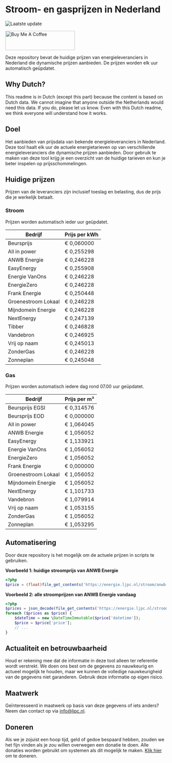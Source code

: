# Stroom- en gasprijzen in Nederland

![Laatste update](https://img.shields.io/badge/laatste%20update-2023--12--29%2015%3A00%20CET-brightgreen)

<a href="https://www.buymeacoffee.com/Lars-" target="_blank"><img src="https://cdn.buymeacoffee.com/buttons/v2/default-orange.png" alt="Buy Me A Coffee" height="60" style="height: 60px !important;width: 217px !important;" ></a>

Deze repository bevat de huidige prijzen van energieleveranciers in Nederland die dynamische prijzen aanbieden. De prijzen worden elk uur automatisch geüpdatet.

## Why Dutch?

This readme is in Dutch (except this part) because the content is based on Dutch data. We cannot imagine that anyone outside the Netherlands would need this data. If you do, please let us know. Even with this Dutch readme, we think
everyone will understand how it works.

## Doel

Het aanbieden van prijsdata van bekende energieleveranciers in Nederland. Deze tool haalt elk uur de actuele energietarieven op van verschillende energieleveranciers die dynamische prijzen aanbieden. Door gebruik te maken van deze tool
krijg je een overzicht van de huidige tarieven en kun je beter inspelen op prijsschommelingen.

## Huidige prijzen

Prijzen van de leveranciers zijn inclusief toeslag en belasting, dus de prijs die je werkelijk betaalt.

### Stroom

Prijzen worden automatisch ieder uur geüpdatet.

 Bedrijf | Prijs per kWh 
---------|---------------
Beursprijs | € 0,060000
All in power | € 0,255298
ANWB Energie | € 0,246228
EasyEnergy | € 0,255908
Energie VanOns | € 0,246228
EnergieZero | € 0,246228
Frank Energie | € 0,250448
Groenestroom Lokaal | € 0,246228
Mijndomein Energie | € 0,246228
NextEnergy | € 0,247139
Tibber | € 0,246828
Vandebron | € 0,246925
Vrij op naam | € 0,245013
ZonderGas | € 0,246228
Zonneplan | € 0,245048


### Gas

Prijzen worden automatisch iedere dag rond 07.00 uur geüpdatet.

 Bedrijf | Prijs per m³ 
---------|--------------
Beursprijs EGSI | € 0,314576
Beursprijs EOD | € 0,000000
All in power | € 1,064045
ANWB Energie | € 1,056052
EasyEnergy | € 1,133921
Energie VanOns | € 1,056052
EnergieZero | € 1,056052
Frank Energie | € 0,000000
Groenestroom Lokaal | € 1,056052
Mijndomein Energie | € 1,056052
NextEnergy | € 1,101733
Vandebron | € 1,079914
Vrij op naam | € 1,053155
ZonderGas | € 1,056052
Zonneplan | € 1,053295


## Automatisering

Door deze repository is het mogelijk om de actuele prijzen in scripts te gebruiken.

**Voorbeeld 1: huidige stroomprijs van ANWB Energie**

```php
<?php
$price = (float)file_get_contents('https://energie.ljpc.nl/stroom/anwb-energie-nu.txt');

```

**Voorbeeld 2: alle stroomprijzen van ANWB Energie vandaag**

```php
<?php
$prices = json_decode(file_get_contents('https://energie.ljpc.nl/stroom/all-in-power-vandaag.json'),true);
foreach ($prices as $price) {
    $dateTime = new \DateTimeImmutable($price['datetime']);
    $price = $price['price'];
    // ...
}
```

## Actualiteit en betrouwbaarheid

Houd er rekening mee dat de informatie in deze tool alleen ter referentie wordt verstrekt. We doen ons best om de gegevens zo nauwkeurig en actueel mogelijk te houden, maar we kunnen de volledige nauwkeurigheid van de gegevens niet
garanderen. Gebruik deze informatie op eigen risico.

## Maatwerk

Geïnteresseerd in maatwerk op basis van deze gegevens of iets anders? Neem dan contact op
via [info@ljpc.nl](mailto:info@ljpc.nl?subject=Energie%20prijzen).

## Doneren

Als we je zojuist een hoop tijd, geld of gedoe bespaard hebben, zouden we het fijn vinden als je zou willen overwegen een
donatie te doen. Alle donaties worden gebruikt om systemen als dit mogelijk te
maken. [Klik hier](https://www.buymeacoffee.com/Lars-) om te doneren.
